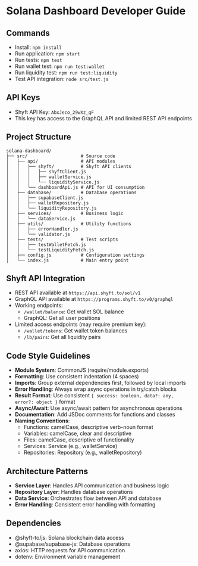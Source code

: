 # Solana Dashboard Developer Guide

## Commands
- Install: `npm install`
- Run application: `npm start`
- Run tests: `npm test`
- Run wallet test: `npm run test:wallet`
- Run liquidity test: `npm run test:liquidity`
- Test API integration: `node src/test.js`

## API Keys
- Shyft API Key: `AbxJeco_29wXz_qF`
- This key has access to the GraphQL API and limited REST API endpoints

## Project Structure
```
solana-dashboard/
├── src/                    # Source code
│   ├── api/                # API modules
│   │   ├── shyft/          # Shyft API clients
│   │   │   ├── shyftClient.js
│   │   │   ├── walletService.js
│   │   │   └── liquidityService.js
│   │   └── dashboardApi.js # API for UI consumption
│   ├── database/           # Database operations
│   │   ├── supabaseClient.js
│   │   ├── walletRepository.js
│   │   └── liquidityRepository.js
│   ├── services/           # Business logic
│   │   └── dataService.js
│   ├── utils/              # Utility functions
│   │   ├── errorHandler.js
│   │   └── validator.js
│   ├── tests/              # Test scripts
│   │   ├── testWalletFetch.js
│   │   └── testLiquidityFetch.js
│   ├── config.js           # Configuration settings
│   └── index.js            # Main entry point
```

## Shyft API Integration
- REST API available at `https://api.shyft.to/sol/v1`
- GraphQL API available at `https://programs.shyft.to/v0/graphql`
- Working endpoints:
  - `/wallet/balance`: Get wallet SOL balance
  - GraphQL: Get all user positions
- Limited access endpoints (may require premium key):
  - `/wallet/tokens`: Get wallet token balances
  - `/lb/pairs`: Get all liquidity pairs

## Code Style Guidelines
- **Module System**: CommonJS (require/module.exports)
- **Formatting**: Use consistent indentation (4 spaces)
- **Imports**: Group external dependencies first, followed by local imports
- **Error Handling**: Always wrap async operations in try/catch blocks
- **Result Format**: Use consistent `{ success: boolean, data?: any, error?: object }` format
- **Async/Await**: Use async/await pattern for asynchronous operations
- **Documentation**: Add JSDoc comments for functions and classes
- **Naming Conventions**:
  - Functions: camelCase, descriptive verb-noun format
  - Variables: camelCase, clear and descriptive
  - Files: camelCase, descriptive of functionality
  - Services: <Domain>Service (e.g., walletService)
  - Repositories: <Domain>Repository (e.g., walletRepository)

## Architecture Patterns
- **Service Layer**: Handles API communication and business logic
- **Repository Layer**: Handles database operations
- **Data Service**: Orchestrates flow between API and database
- **Error Handling**: Consistent error handling with formatting

## Dependencies
- @shyft-to/js: Solana blockchain data access
- @supabase/supabase-js: Database operations
- axios: HTTP requests for API communication
- dotenv: Environment variable management